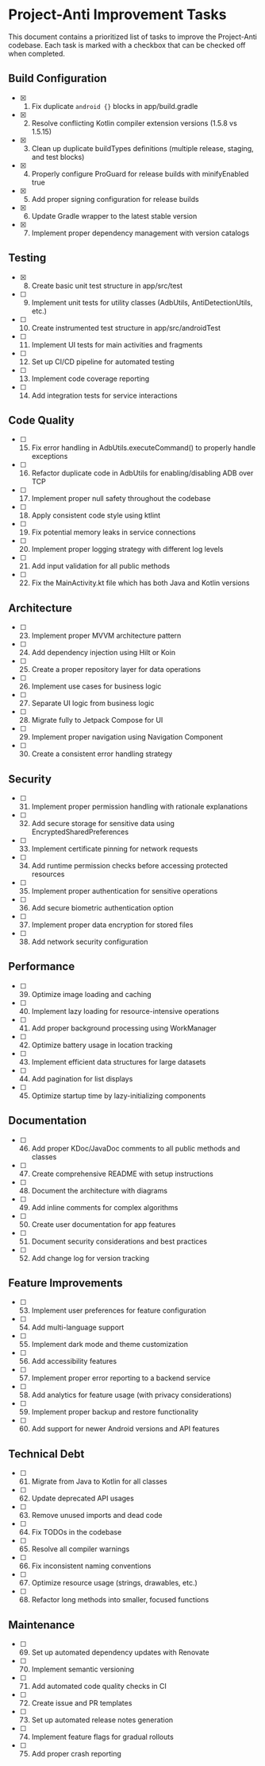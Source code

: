# Project-Anti Improvement Tasks

This document contains a prioritized list of tasks to improve the Project-Anti codebase. Each task is marked with a checkbox that can be checked off when completed.

## Build Configuration

- [x] 1. Fix duplicate `android {}` blocks in app/build.gradle
- [x] 2. Resolve conflicting Kotlin compiler extension versions (1.5.8 vs 1.5.15)
- [x] 3. Clean up duplicate buildTypes definitions (multiple release, staging, and test blocks)
- [x] 4. Properly configure ProGuard for release builds with minifyEnabled true
- [x] 5. Add proper signing configuration for release builds
- [x] 6. Update Gradle wrapper to the latest stable version
- [x] 7. Implement proper dependency management with version catalogs

## Testing

- [x] 8. Create basic unit test structure in app/src/test
- [ ] 9. Implement unit tests for utility classes (AdbUtils, AntiDetectionUtils, etc.)
- [ ] 10. Create instrumented test structure in app/src/androidTest
- [ ] 11. Implement UI tests for main activities and fragments
- [ ] 12. Set up CI/CD pipeline for automated testing
- [ ] 13. Implement code coverage reporting
- [ ] 14. Add integration tests for service interactions

## Code Quality

- [ ] 15. Fix error handling in AdbUtils.executeCommand() to properly handle exceptions
- [ ] 16. Refactor duplicate code in AdbUtils for enabling/disabling ADB over TCP
- [ ] 17. Implement proper null safety throughout the codebase
- [ ] 18. Apply consistent code style using ktlint
- [ ] 19. Fix potential memory leaks in service connections
- [ ] 20. Implement proper logging strategy with different log levels
- [ ] 21. Add input validation for all public methods
- [ ] 22. Fix the MainActivity.kt file which has both Java and Kotlin versions

## Architecture

- [ ] 23. Implement proper MVVM architecture pattern
- [ ] 24. Add dependency injection using Hilt or Koin
- [ ] 25. Create a proper repository layer for data operations
- [ ] 26. Implement use cases for business logic
- [ ] 27. Separate UI logic from business logic
- [ ] 28. Migrate fully to Jetpack Compose for UI
- [ ] 29. Implement proper navigation using Navigation Component
- [ ] 30. Create a consistent error handling strategy

## Security

- [ ] 31. Implement proper permission handling with rationale explanations
- [ ] 32. Add secure storage for sensitive data using EncryptedSharedPreferences
- [ ] 33. Implement certificate pinning for network requests
- [ ] 34. Add runtime permission checks before accessing protected resources
- [ ] 35. Implement proper authentication for sensitive operations
- [ ] 36. Add secure biometric authentication option
- [ ] 37. Implement proper data encryption for stored files
- [ ] 38. Add network security configuration

## Performance

- [ ] 39. Optimize image loading and caching
- [ ] 40. Implement lazy loading for resource-intensive operations
- [ ] 41. Add proper background processing using WorkManager
- [ ] 42. Optimize battery usage in location tracking
- [ ] 43. Implement efficient data structures for large datasets
- [ ] 44. Add pagination for list displays
- [ ] 45. Optimize startup time by lazy-initializing components

## Documentation

- [ ] 46. Add proper KDoc/JavaDoc comments to all public methods and classes
- [ ] 47. Create comprehensive README with setup instructions
- [ ] 48. Document the architecture with diagrams
- [ ] 49. Add inline comments for complex algorithms
- [ ] 50. Create user documentation for app features
- [ ] 51. Document security considerations and best practices
- [ ] 52. Add change log for version tracking

## Feature Improvements

- [ ] 53. Implement user preferences for feature configuration
- [ ] 54. Add multi-language support
- [ ] 55. Implement dark mode and theme customization
- [ ] 56. Add accessibility features
- [ ] 57. Implement proper error reporting to a backend service
- [ ] 58. Add analytics for feature usage (with privacy considerations)
- [ ] 59. Implement proper backup and restore functionality
- [ ] 60. Add support for newer Android versions and API features

## Technical Debt

- [ ] 61. Migrate from Java to Kotlin for all classes
- [ ] 62. Update deprecated API usages
- [ ] 63. Remove unused imports and dead code
- [ ] 64. Fix TODOs in the codebase
- [ ] 65. Resolve all compiler warnings
- [ ] 66. Fix inconsistent naming conventions
- [ ] 67. Optimize resource usage (strings, drawables, etc.)
- [ ] 68. Refactor long methods into smaller, focused functions

## Maintenance

- [ ] 69. Set up automated dependency updates with Renovate
- [ ] 70. Implement semantic versioning
- [ ] 71. Add automated code quality checks in CI
- [ ] 72. Create issue and PR templates
- [ ] 73. Set up automated release notes generation
- [ ] 74. Implement feature flags for gradual rollouts
- [ ] 75. Add proper crash reporting

